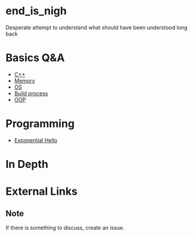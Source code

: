 # end_is_nigh
Desperate attempt to understand what should have been understood long back

# Basics Q&A

- [C++](basic/cpp.md)
- [Memory](basic/memory.md)
- [OS](basic/os.md)
- [Build process](basic/build.md)
- [OOP](basic/oop.md)

# Programming
- [Exponential Hello](code/exponential_hello)

# In Depth

# External Links


## Note
If there is something to discuss, create an issue.

